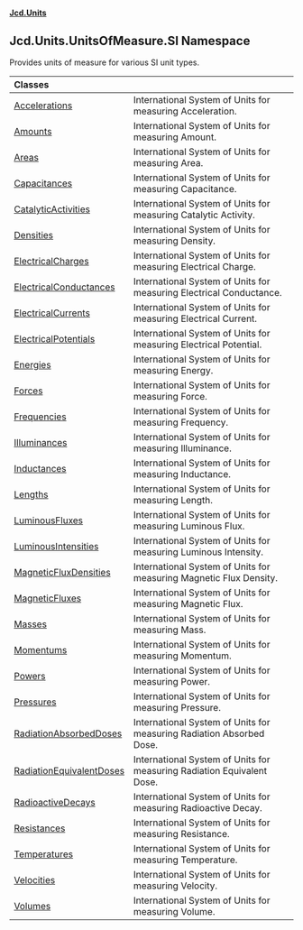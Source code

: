#### [Jcd.Units](index.md 'index')

## Jcd.Units.UnitsOfMeasure.SI Namespace

Provides units of measure for various SI unit types.

| Classes                                                                                                        |                                                                        |
|:---------------------------------------------------------------------------------------------------------------|:-----------------------------------------------------------------------|
| [Accelerations](Accelerations.md 'Jcd.Units.UnitsOfMeasure.SI.Accelerations')                                  | International System of Units for measuring Acceleration.              |
| [Amounts](Amounts.md 'Jcd.Units.UnitsOfMeasure.SI.Amounts')                                                    | International System of Units for measuring Amount.                    |
| [Areas](Areas.md 'Jcd.Units.UnitsOfMeasure.SI.Areas')                                                          | International System of Units for measuring Area.                      |
| [Capacitances](Capacitances.md 'Jcd.Units.UnitsOfMeasure.SI.Capacitances')                                     | International System of Units for measuring Capacitance.               |
| [CatalyticActivities](CatalyticActivities.md 'Jcd.Units.UnitsOfMeasure.SI.CatalyticActivities')                | International System of Units for measuring Catalytic Activity.        |
| [Densities](Densities.md 'Jcd.Units.UnitsOfMeasure.SI.Densities')                                              | International System of Units for measuring Density.                   |
| [ElectricalCharges](ElectricalCharges.md 'Jcd.Units.UnitsOfMeasure.SI.ElectricalCharges')                      | International System of Units for measuring Electrical Charge.         |
| [ElectricalConductances](ElectricalConductances.md 'Jcd.Units.UnitsOfMeasure.SI.ElectricalConductances')       | International System of Units for measuring Electrical Conductance.    |
| [ElectricalCurrents](ElectricalCurrents.md 'Jcd.Units.UnitsOfMeasure.SI.ElectricalCurrents')                   | International System of Units for measuring Electrical Current.        |
| [ElectricalPotentials](ElectricalPotentials.md 'Jcd.Units.UnitsOfMeasure.SI.ElectricalPotentials')             | International System of Units for measuring Electrical Potential.      |
| [Energies](Energies.md 'Jcd.Units.UnitsOfMeasure.SI.Energies')                                                 | International System of Units for measuring Energy.                    |
| [Forces](Forces.md 'Jcd.Units.UnitsOfMeasure.SI.Forces')                                                       | International System of Units for measuring Force.                     |
| [Frequencies](Frequencies.md 'Jcd.Units.UnitsOfMeasure.SI.Frequencies')                                        | International System of Units for measuring Frequency.                 |
| [Illuminances](Illuminances.md 'Jcd.Units.UnitsOfMeasure.SI.Illuminances')                                     | International System of Units for measuring Illuminance.               |
| [Inductances](Inductances.md 'Jcd.Units.UnitsOfMeasure.SI.Inductances')                                        | International System of Units for measuring Inductance.                |
| [Lengths](Lengths.md 'Jcd.Units.UnitsOfMeasure.SI.Lengths')                                                    | International System of Units for measuring Length.                    |
| [LuminousFluxes](LuminousFluxes.md 'Jcd.Units.UnitsOfMeasure.SI.LuminousFluxes')                               | International System of Units for measuring Luminous Flux.             |
| [LuminousIntensities](LuminousIntensities.md 'Jcd.Units.UnitsOfMeasure.SI.LuminousIntensities')                | International System of Units for measuring Luminous Intensity.        |
| [MagneticFluxDensities](MagneticFluxDensities.md 'Jcd.Units.UnitsOfMeasure.SI.MagneticFluxDensities')          | International System of Units for measuring Magnetic Flux Density.     |
| [MagneticFluxes](MagneticFluxes.md 'Jcd.Units.UnitsOfMeasure.SI.MagneticFluxes')                               | International System of Units for measuring Magnetic Flux.             |
| [Masses](Masses.md 'Jcd.Units.UnitsOfMeasure.SI.Masses')                                                       | International System of Units for measuring Mass.                      |
| [Momentums](Momentums.md 'Jcd.Units.UnitsOfMeasure.SI.Momentums')                                              | International System of Units for measuring Momentum.                  |
| [Powers](Powers.md 'Jcd.Units.UnitsOfMeasure.SI.Powers')                                                       | International System of Units for measuring Power.                     |
| [Pressures](Pressures.md 'Jcd.Units.UnitsOfMeasure.SI.Pressures')                                              | International System of Units for measuring Pressure.                  |
| [RadiationAbsorbedDoses](RadiationAbsorbedDoses.md 'Jcd.Units.UnitsOfMeasure.SI.RadiationAbsorbedDoses')       | International System of Units for measuring Radiation Absorbed Dose.   |
| [RadiationEquivalentDoses](RadiationEquivalentDoses.md 'Jcd.Units.UnitsOfMeasure.SI.RadiationEquivalentDoses') | International System of Units for measuring Radiation Equivalent Dose. |
| [RadioactiveDecays](RadioactiveDecays.md 'Jcd.Units.UnitsOfMeasure.SI.RadioactiveDecays')                      | International System of Units for measuring Radioactive Decay.         |
| [Resistances](Resistances.md 'Jcd.Units.UnitsOfMeasure.SI.Resistances')                                        | International System of Units for measuring Resistance.                |
| [Temperatures](Temperatures.md 'Jcd.Units.UnitsOfMeasure.SI.Temperatures')                                     | International System of Units for measuring Temperature.               |
| [Velocities](Velocities.md 'Jcd.Units.UnitsOfMeasure.SI.Velocities')                                           | International System of Units for measuring Velocity.                  |
| [Volumes](Volumes.md 'Jcd.Units.UnitsOfMeasure.SI.Volumes')                                                    | International System of Units for measuring Volume.                    |
